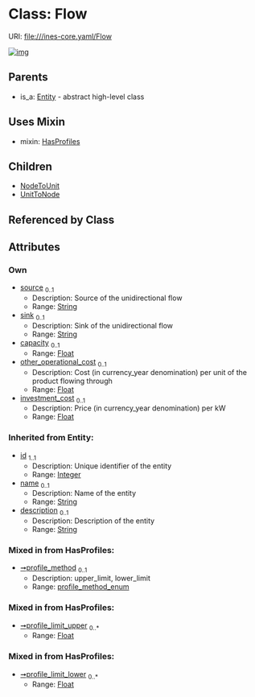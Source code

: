 
# Class: Flow



URI: [file:///ines-core.yaml/Flow](file:///ines-core.yaml/Flow)


[![img](https://yuml.me/diagram/nofunky;dir:TB/class/[UnitToNode],[NodeToUnit],[HasProfiles],[Flow&#124;source:string%20%3F;sink:string%20%3F;capacity:float%20%3F;other_operational_cost:float%20%3F;investment_cost:float%20%3F;profile_method:profile_method_enum%20%3F;profile_limit_upper:float%20*;profile_limit_lower:float%20*;id(i):integer;name(i):string%20%3F;description(i):string%20%3F]uses%20-.->[HasProfiles],[Flow]^-[UnitToNode],[Flow]^-[NodeToUnit],[Entity]^-[Flow],[Entity])](https://yuml.me/diagram/nofunky;dir:TB/class/[UnitToNode],[NodeToUnit],[HasProfiles],[Flow&#124;source:string%20%3F;sink:string%20%3F;capacity:float%20%3F;other_operational_cost:float%20%3F;investment_cost:float%20%3F;profile_method:profile_method_enum%20%3F;profile_limit_upper:float%20*;profile_limit_lower:float%20*;id(i):integer;name(i):string%20%3F;description(i):string%20%3F]uses%20-.->[HasProfiles],[Flow]^-[UnitToNode],[Flow]^-[NodeToUnit],[Entity]^-[Flow],[Entity])

## Parents

 *  is_a: [Entity](Entity.md) - abstract high-level class

## Uses Mixin

 *  mixin: [HasProfiles](HasProfiles.md)

## Children

 * [NodeToUnit](NodeToUnit.md)
 * [UnitToNode](UnitToNode.md)

## Referenced by Class


## Attributes


### Own

 * [source](source.md)  <sub>0..1</sub>
     * Description: Source of the unidirectional flow
     * Range: [String](types/String.md)
 * [sink](sink.md)  <sub>0..1</sub>
     * Description: Sink of the unidirectional flow
     * Range: [String](types/String.md)
 * [capacity](capacity.md)  <sub>0..1</sub>
     * Range: [Float](types/Float.md)
 * [other_operational_cost](other_operational_cost.md)  <sub>0..1</sub>
     * Description: Cost (in currency_year denomination) per unit of the product flowing through
     * Range: [Float](types/Float.md)
 * [investment_cost](investment_cost.md)  <sub>0..1</sub>
     * Description: Price (in currency_year denomination) per kW
     * Range: [Float](types/Float.md)

### Inherited from Entity:

 * [id](id.md)  <sub>1..1</sub>
     * Description: Unique identifier of the entity
     * Range: [Integer](types/Integer.md)
 * [name](name.md)  <sub>0..1</sub>
     * Description: Name of the entity
     * Range: [String](types/String.md)
 * [description](description.md)  <sub>0..1</sub>
     * Description: Description of the entity
     * Range: [String](types/String.md)

### Mixed in from HasProfiles:

 * [➞profile_method](hasProfiles__profile_method.md)  <sub>0..1</sub>
     * Description: upper_limit, lower_limit
     * Range: [profile_method_enum](profile_method_enum.md)

### Mixed in from HasProfiles:

 * [➞profile_limit_upper](hasProfiles__profile_limit_upper.md)  <sub>0..\*</sub>
     * Range: [Float](types/Float.md)

### Mixed in from HasProfiles:

 * [➞profile_limit_lower](hasProfiles__profile_limit_lower.md)  <sub>0..\*</sub>
     * Range: [Float](types/Float.md)
